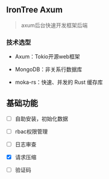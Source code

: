 ## IronTree Axum

> axum后台快速开发框架后端

### 技术选型

- Axum：Tokio开源web框架

- MongoDB：非关系行数据库

- moka-rs：快速、并发的 Rust 缓存库

## 基础功能

-[ ] 自助安装，初始化数据

-[ ] rbac权限管理

-[ ] 日志审查

-[x] 请求压缩

-[ ] 验证码